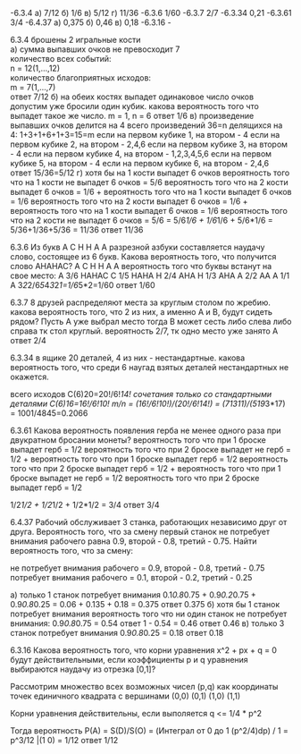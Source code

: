 -6.3.4      a) 7/12 б) 1/6 в) 5/12 г) 11/36
-6.3.6      1/60
-6.3.7      2/7
-6.3.34     0,21
-6.3.61     3/4
-6.4.37     а) 0,375 б) 0,46 в) 0,18
-6.3.16     -

6.3.4 брошены 2 игральные кости   
а) сумма выпавших очков не превосходит 7  
количество всех событий:   
    n = 12(1,...,12)  
количество благоприятных исходов:    
    m = 7(1,...,7)  
ответ 7/12
б) на обеих костях выпадет одинаковое число очков
    допустим уже бросили один кубик. какова вероятность того что выпадет такое же число. 
    m = 1, n = 6
ответ 1/6
в) произведение выпавших очков делится на 4
всего произведений 36=n
делящихся на 4: 1+3+1+6+1+3=15=m
если на первом кубике 1, на втором - 4
если на первом кубике 2, на втором - 2,4,6
если на первом кубике 3, на втором - 4
если на первом кубике 4, на втором - 1,2,3,4,5,6
если на первом кубике 5, на втором - 4
если на первом кубике 6, на втором - 2,4,6
ответ 15/36=5/12
г) хотя бы на 1 кости выпадет 6 очков
вероятность того что на 1 кости не выпадет 6 очков = 5/6
вероятность того что на 2 кости выпадет 6 очков = 1/6
+
вероятность того что на 1 кости выпадет 6 очков = 1/6
вероятность того что на 2 кости выпадет 6 очков = 1/6
+
вероятность того что на 1 кости выпадет 6 очков = 1/6
вероятность того что на 2 кости не выпадет 6 очков = 5/6
= 5/6*1/6 + 1/6*1/6 + 5/6*1/6 = 5/36+1/36+5/36 = 11/36
ответ 11/36

6.3.6 Из букв А С Н Н А А разрезной азбуки составляется наудачу слово, состоящее из 6 букв. 
Какова вероятность того, что получится слово АНАНАС?
А С Н Н А А 
вероятность того что буквы встанут на свое место: 
А 3/6 НАНАС
С 1/5 НАНА
Н 2/4 АНА
Н 1/3 АНА
А 2/2 АА
А 1/1 А
3*2*2/6*5*4*3*2*1=1/6*5*2=1/60
ответ 1/60

6.3.7
8 друзей распределяют места за круглым столом по жребию. какова вероятность того, что 2 из них, а именно А и В, будут сидеть рядом?
Пусть А уже выбрал место тогда В может сесть либо слева либо справа тк стол круглый. вероятность 2/7, тк одно место уже занято А
ответ 2/4

6.3.34
в ящике 20 деталей, 4 из них - нестандартные. какова вероятность того, что среди 6 наугад взятых деталей нестандартных не окажется.

всего исходов С(6)20=20!/6!*14!
сочетания только со стандартными деталями С(6)16=16!/6!*10!
m/n = (16!/6!*10!)/(20!/6!*14!) = (7*13*11)/(5*19*3*17) = 1001/4845=0.2066

6.3.61 Какова вероятность появления герба не менее одного раза при двукратном бросании монеты?
вероятность того что при 1 броске выпадет герб = 1/2
вероятность того что при 2 броске выпадет не герб = 1/2
+
вероятность того что при 1 броске выпадет герб = 1/2
вероятность того что при 2 броске выпадет герб = 1/2
+
вероятность того что при 1 броске выпадет не герб = 1/2
вероятность того что при 2 броске выпадет герб = 1/2

1/2*1/2 + 1/2*1/2 + 1/2*1/2 = 3/4
ответ 3/4

6.4.37 Рабочий обслуживает 3 станка, работающих независимо друг от друга. Вероятность того, что за смену первый станок не потребует внимания рабочего равна 0.9, второй - 0.8, третий - 0.75. Найти вероятность того, что за смену:

не потребует внимания рабочего = 0.9, второй - 0.8, третий - 0.75
   потребует внимания рабочего = 0.1, второй - 0.2, третий - 0.25

а) только 1 станок потребует внимания
0.1*0.8*0.75 + 0.9*0.2*0.75 + 0.9*0.8*0.25 = 0.06 + 0.135 + 0.18 = 0.375
ответ 0.375
б) хотя бы 1 станок потребует внимания
вероятность того что ни один станок не потребует внимания: 0.9*0.8*0.75 = 0.54
ответ 1 - 0.54 = 0.46
ответ 0.46
в) только 3 станок потребует внимания
0.9*0.8*0.25 = 0.18
ответ 0.18

6.3.16
Какова вероятность того, что корни уравнения x^2 + px + q = 0 будут действительными, если коэффициенты p и q уравнения выбираются наудачу из отрезка [0,1]?

Рассмотрим множество всех возможных чисел (p,q) как координаты точек единичного квадрата с вершинами (0,0) (0,1) (1,0) (1,1) 

Корни уравнения действительны, если выполяется q <= 1/4 * p^2

Тогда вероятность P(A) = S(D)/S(O) = (Интеграл от 0 до 1 (p^2/4)dp) / 1 = p^3/12 |(1 0) = 1/12
ответ 1/12